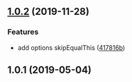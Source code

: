 <a name="1.0.2"></a>

## [1.0.2](https://github.com/imcuttle/memoize-fn/compare/v1.0.1...v1.0.2) (2019-11-28)

### Features

- add options skipEqualThis ([417816b](https://github.com/imcuttle/memoize-fn/commit/417816b))

<a name="1.0.1"></a>

## 1.0.1 (2019-05-04)
